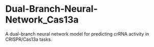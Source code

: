 # Dual-Branch-Neural-Network_Cas13a
A dual-branch neural network model for predicting crRNA activity in CRISPR/Cas13a tasks.
